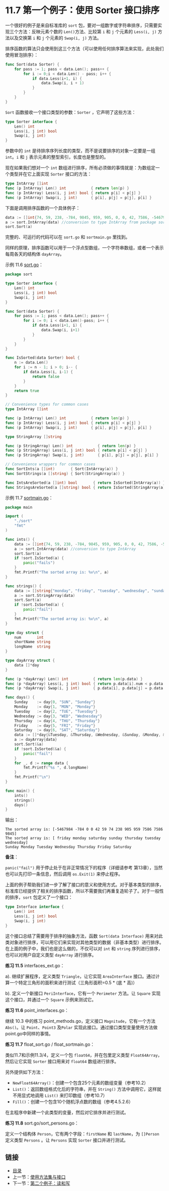 ﻿# 11.7 第一个例子：使用 Sorter 接口排序

一个很好的例子是来自标准库的 `sort` 包，要对一组数字或字符串排序，只需要实现三个方法：反映元素个数的 `Len()`方法、比较第 `i` 和 `j` 个元素的 `Less(i, j)` 方法以及交换第 `i` 和 `j` 个元素的 `Swap(i, j)` 方法。

排序函数的算法只会使用到这三个方法（可以使用任何排序算法来实现，此处我们使用冒泡排序）：

```go
func Sort(data Sorter) {
    for pass := 1; pass < data.Len(); pass++ {
        for i := 0;i < data.Len() - pass; i++ {
            if data.Less(i+1, i) {
                data.Swap(i, i + 1)
            }
        }
    }
}
```

`Sort` 函数接收一个接口类型的参数：`Sorter` ，它声明了这些方法：

```go
type Sorter interface {
    Len() int
    Less(i, j int) bool
    Swap(i, j int)
}
```

参数中的 `int` 是待排序序列长度的类型，而不是说要排序的对象一定要是一组 `int`。`i` 和 `j` 表示元素的整型索引，长度也是整型的。

现在如果我们想对一个 `int` 数组进行排序，所有必须做的事情就是：为数组定一个类型并在它上面实现 `Sorter` 接口的方法：

```go
type IntArray []int
func (p IntArray) Len() int           { return len(p) }
func (p IntArray) Less(i, j int) bool { return p[i] < p[j] }
func (p IntArray) Swap(i, j int)      { p[i], p[j] = p[j], p[i] }
```

下面是调用排序函数的一个具体例子：

```go
data := []int{74, 59, 238, -784, 9845, 959, 905, 0, 0, 42, 7586, -5467984, 7586}
a := sort.IntArray(data) //conversion to type IntArray from package sort
sort.Sort(a)
```

完整的、可运行的代码可以在 `sort.go` 和 `sortmain.go` 里找到。

同样的原理，排序函数可以用于一个浮点型数组，一个字符串数组，或者一个表示每周各天的结构体 `dayArray`。

示例 11.6 [sort.go](examples/chapter_11/sort/sort.go)：

```go
package sort

type Sorter interface {
	Len() int
	Less(i, j int) bool
	Swap(i, j int)
}

func Sort(data Sorter) {
	for pass := 1; pass < data.Len(); pass++ {
		for i := 0; i < data.Len()-pass; i++ {
			if data.Less(i+1, i) {
				data.Swap(i, i+1)
			}
		}
	}
}

func IsSorted(data Sorter) bool {
	n := data.Len()
	for i := n - 1; i > 0; i-- {
		if data.Less(i, i-1) {
			return false
		}
	}
	return true
}

// Convenience types for common cases
type IntArray []int

func (p IntArray) Len() int           { return len(p) }
func (p IntArray) Less(i, j int) bool { return p[i] < p[j] }
func (p IntArray) Swap(i, j int)      { p[i], p[j] = p[j], p[i] }

type StringArray []string

func (p StringArray) Len() int           { return len(p) }
func (p StringArray) Less(i, j int) bool { return p[i] < p[j] }
func (p StringArray) Swap(i, j int)      { p[i], p[j] = p[j], p[i] }

// Convenience wrappers for common cases
func SortInts(a []int)       { Sort(IntArray(a)) }
func SortStrings(a []string) { Sort(StringArray(a)) }

func IntsAreSorted(a []int) bool       { return IsSorted(IntArray(a)) }
func StringsAreSorted(a []string) bool { return IsSorted(StringArray(a)) }
```

示例 11.7 [sortmain.go](examples/chapter_11/sortmain.go)：

```go
package main

import (
	"./sort"
	"fmt"
)

func ints() {
	data := []int{74, 59, 238, -784, 9845, 959, 905, 0, 0, 42, 7586, -5467984, 7586}
	a := sort.IntArray(data) //conversion to type IntArray
	sort.Sort(a)
	if !sort.IsSorted(a) {
		panic("fails")
	}
	fmt.Printf("The sorted array is: %v\n", a)
}

func strings() {
	data := []string{"monday", "friday", "tuesday", "wednesday", "sunday", "thursday", "", "saturday"}
	a := sort.StringArray(data)
	sort.Sort(a)
	if !sort.IsSorted(a) {
		panic("fail")
	}
	fmt.Printf("The sorted array is: %v\n", a)
}

type day struct {
	num       int
	shortName string
	longName  string
}

type dayArray struct {
	data []*day
}

func (p *dayArray) Len() int           { return len(p.data) }
func (p *dayArray) Less(i, j int) bool { return p.data[i].num < p.data[j].num }
func (p *dayArray) Swap(i, j int)      { p.data[i], p.data[j] = p.data[j], p.data[i] }

func days() {
	Sunday    := day{0, "SUN", "Sunday"}
	Monday    := day{1, "MON", "Monday"}
	Tuesday   := day{2, "TUE", "Tuesday"}
	Wednesday := day{3, "WED", "Wednesday"}
	Thursday  := day{4, "THU", "Thursday"}
	Friday    := day{5, "FRI", "Friday"}
	Saturday  := day{6, "SAT", "Saturday"}
	data := []*day{&Tuesday, &Thursday, &Wednesday, &Sunday, &Monday, &Friday, &Saturday}
	a := dayArray{data}
	sort.Sort(&a)
	if !sort.IsSorted(&a) {
		panic("fail")
	}
	for _, d := range data {
		fmt.Printf("%s ", d.longName)
	}
	fmt.Printf("\n")
}

func main() {
	ints()
	strings()
	days()
}
```

输出：

    The sorted array is: [-5467984 -784 0 0 42 59 74 238 905 959 7586 7586 9845]
    The sorted array is: [ friday monday saturday sunday thursday tuesday wednesday]
    Sunday Monday Tuesday Wednesday Thursday Friday Saturday 

**备注**：

`panic("fail")` 用于停止处于在非正常情况下的程序（详细请参考 第13章），当然也可以先打印一条信息，然后调用 `os.Exit(1)` 来停止程序。

上面的例子帮助我们进一步了解了接口的意义和使用方式。对于基本类型的排序，标准库已经提供了相关的排序函数，所以不需要我们再重复造轮子了。对于一般性的排序，`sort` 包定义了一个接口：

```go
type Interface interface {
	Len() int
	Less(i, j int) bool
	Swap(i, j int)
}
```

这个接口总结了需要用于排序的抽象方法，函数 `Sort(data Interface)` 用来对此类对象进行排序，可以用它们来实现对其他类型的数据（非基本类型）进行排序。在上面的例子中，我们也是这么做的，不仅可以对 `int` 和 `string` 序列进行排序，也可以对用户自定义类型 `dayArray` 进行排序。

**练习 11.5** interfaces_ext.go：

a). 继续扩展程序，定义类型 `Triangle`，让它实现 `AreaInterface` 接口。通过计算一个特定三角形的面积来进行测试（三角形面积=0.5 * (底 * 高)）

b). 定义一个新接口 `PeriInterface`，它有一个 `Perimeter` 方法。让 `Square` 实现这个接口，并通过一个 `Square` 示例来测试它。

**练习 11.6** point_interfaces.go：

继续 10.3 中的练习 point_methods.go，定义接口 `Magnitude`，它有一个方法 `Abs()`。让 `Point`、`Point3` 及`Polar` 实现此接口。通过接口类型变量使用方法做point.go中同样的事情。

**练习 11.7** float_sort.go / float_sortmain.go：

类似11.7和示例11.3/4，定义一个包 `float64`，并在包里定义类型 `Float64Array`，然后让它实现 `Sorter` 接口用来对 `float64` 数组进行排序。

另外提供如下方法：

- `NewFloat64Array()`：创建一个包含25个元素的数组变量（参考10.2）
- `List()`：返回数组格式化后的字符串，并在 `String()` 方法中调用它，这样就不用显式地调用 `List()` 来打印数组（参考10.7）
- `Fill()`：创建一个包含10个随机浮点数的数组（参考4.5.2.6）

在主程序中新建一个此类型的变量，然后对它排序并进行测试。

**练习 11.8** sort.go/sort_persons.go：

定义一个结构体 `Person`，它有两个字段：`firstName` 和 `lastName`，为 `[]Person` 定义类型 `Persons` 。让 `Persons` 实现 `Sorter` 接口并进行测试。

## 链接

- [目录](go入门教程-目录.md)
- 上一节：[使用方法集与接口](11.6.md)
- 下一节：[第二个例子：读和写](11.8.md)
